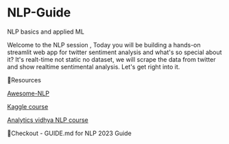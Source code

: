 # NLP-Guide
NLP basics and applied ML

Welcome to the NLP session , Today you will be building a hands-on streamlit web app for twitter sentiment analysis and what's so special about it? It's realt-time not static no dataset, we will scrape the data from twitter and show realtime sentimental analysis. Let's get right into it. 

🔼Resources

[Awesome-NLP](https://github.com/keon/awesome-nlp)

[Kaggle course](https://www.kaggle.com/learn)

[Analytics vidhya NLP course](https://courses.analyticsvidhya.com/courses/Intro-to-NLP)

🔼Checkout - GUIDE.md for NLP 2023 Guide
